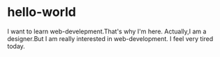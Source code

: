 # hello-world
I want to learn web-develepment.That's why I'm here.
Actually,I am a designer.But I am really interested in web-development.
I feel very tired today.
